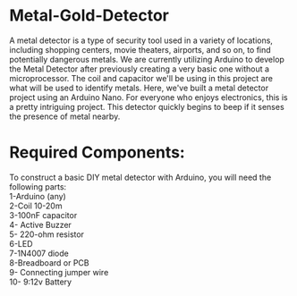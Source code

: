 # Metal-Gold-Detector
A metal detector is a type of security tool used in a variety of locations, including shopping centers, movie theaters, airports, and so on, to find potentially dangerous metals. We are currently utilizing Arduino to develop the Metal Detector after previously creating a very basic one without a microprocessor. The coil and capacitor we'll be using in this project are what will be used to identify metals. Here, we've built a metal detector project using an Arduino Nano. For everyone who enjoys electronics, this is a pretty intriguing project. This detector quickly begins to beep if it senses the presence of metal nearby.
# Required Components: 
To construct a basic DIY metal detector with Arduino, you will need the following parts:<br />
1-Arduino (any)<br />
2-Coil 10-20m <br />
3-100nF capacitor<br />
4- Active Buzzer<br />
5- 220-ohm resistor<br />
6-LED<br />
7-1N4007 diode<br />
8-Breadboard or PCB<br />
9- Connecting jumper wire<br />
10- 9:12v Battery <br />
